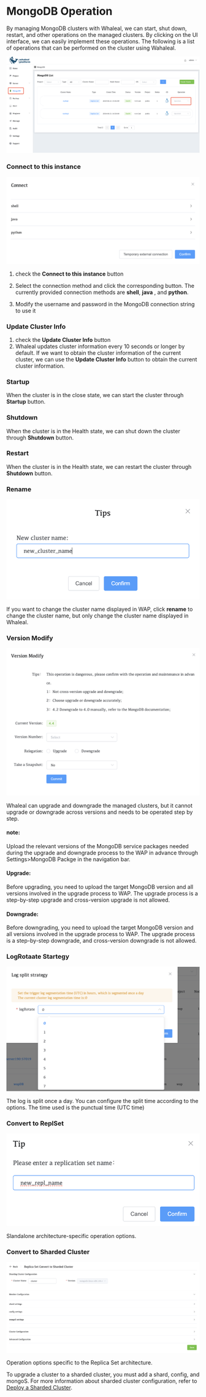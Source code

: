 # MongoDB Operation

By managing MongoDB clusters with Whaleal, we can start, shut down, restart, and other operations on the managed clusters. By clicking on the UI interface, we can easily implement these operations. The following is a list of operations that can be performed on the cluster using Wahaleal.

![image-20240625153133435](../images/05-ManageDeployments/MongoDBoperation.png)

### Connect to this instance

![image-20240625153133435](../images/05-ManageDeployments/connect.png)

1. check the **Connect to this instance** button
2. Select the connection method and click the corresponding button. The currently provided connection methods are **shell**,  **java** , and **python**.

3. Modify the username and password in the MongoDB connection string to use it

### Update Cluster Info

1. check the **Update Cluster Info** button
2. Whaleal updates cluster information every 10 seconds or longer by default. If we want to obtain the cluster information of the current cluster, we can use the **Update Cluster Info** button to obtain the current cluster information.

### Startup

When the cluster is in the close state, we can start the cluster through **Startup** button.

### Shutdown

When the cluster is in the Health state, we can shut down the cluster through **Shutdown** button.

### Restart

When the cluster is in the Health state, we can restart the cluster through **Shutdown** button.

### Rename

![image-20240625153133435](../images/05-ManageDeployments/rename.png)

If you want to change the cluster name displayed in WAP, click **rename** to change the cluster name, but only change the cluster name displayed in Whaleal.

### Version Modify

![image-20240625153133435](../images/05-ManageDeployments/VersionModify.png)

Whaleal can upgrade and downgrade the managed clusters, but it cannot upgrade or downgrade across versions and needs to be operated step by step.

#### note:

Upload the relevant versions of the MongoDB service packages needed during the upgrade and downgrade process to the WAP in advance through Settings>MongoDB Packge in the navigation bar.

#### Upgrade:

Before upgrading, you need to upload the target MongoDB version and all versions involved in the upgrade process to WAP. The upgrade process is a step-by-step upgrade and cross-version upgrade is not allowed.

#### Downgrade:

Before downgrading, you need to upload the target MongoDB version and all versions involved in the upgrade process to WAP. The upgrade process is a step-by-step downgrade, and cross-version downgrade is not allowed.

### LogRotaate Startegy

![image-20240625153133435](../images/05-ManageDeployments/LogLevel.png)

The log is split once a day. You can configure the split time according to the options. The time used is the punctual time (UTC time)

### Convert to ReplSet

![image-20240625153133435](../images/05-ManageDeployments/ConvertToReplSet.png)

Slandalone architecture-specific operation options.

### Convert to Sharded Cluster

![image-20240625153133435](../images/05-ManageDeployments/ConvertToShardedCluster.png)

Operation options specific to the Replica Set architecture.

To upgrade a cluster to a sharded cluster, you must add a shard, config, and mongoS. For more information about sharded cluster configuration, refer to [Deploy a Sharded Cluster](../04-CreateDeployment/06-DeployShardedCluster.md).
